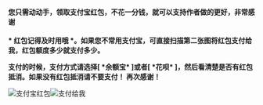 
#### 您只需动动手，领取支付宝红包，不花一分钱，就可以支持作者做的更好，非常感谢

**\* 红包记得及时用哦 \*。如果您不常用支付宝，可直接扫描第二张图将红包支付给我，红包额度多少就支付多少。**

**支付的时候，支付方式请选择[ \*余额宝\* ]或者[ \*花呗\* ]，然后看清楚是否有红包抵消。如果没有红包抵消请不要支付！ 再次感谢！**

![支付宝红包](https://i.niupic.com/images/2019/11/14/_1678.png)![支付给我](https://i.niupic.com/images/2020/02/10/6nZY.png)
